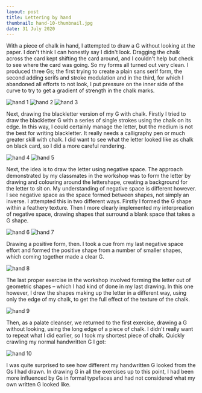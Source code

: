```yaml
---
layout: post
title: Lettering by hand
thumbnail: hand-10-thumbnail.jpg
date: 31 July 2020
---
```


With a piece of chalk in hand, I attempted to draw a G without looking at the paper. I don't think I can honestly say I didn't look. Dragging the chalk across the card kept shifting the card around, and I couldn't help but check to see where the card was going. So my forms all turned out very clean. I produced three Gs; the first trying to create a plain sans serif form, the second adding serifs and stroke modulation and in the third, for which I abandoned all efforts to not look, I put pressure on the inner side of the curve to try to get a gradient of strength in the chalk marks.

<img alt="hand 1" src="{{ site.baseurl }}/images/hand-1.jpg" class="small-img"> <img alt="hand 2" src="{{ site.baseurl }}/images/hand-2.jpg" class="small-img"> <img alt="hand 3" src="{{ site.baseurl }}/images/hand-3.jpg" class="small-img">

Next, drawing the blackletter version of my G with chalk. Firstly I tried to draw the blackletter G with a series of single strokes using the chalk on its edge. In this way, I could certainly manage the letter, but the medium is not the best for writing blackletter. It really needs a calligraphy pen or much greater skill with chalk. I did want to see what the letter looked like as chalk on black card, so I did a more careful rendering.

<img alt="hand 4" src="{{ site.baseurl }}/images/hand-4.jpg" class="small-img"> <img alt="hand 5" src="{{ site.baseurl }}/images/hand-5.jpg" class="small-img">

Next, the idea is to draw the letter using negative space. The approach demonstrated by my classmates in the workshop was to form the letter by drawing and colouring around the lettershape, creating a background for the letter to sit on. My understanding of negative space is different however. I see negative space as the space formed between shapes, not simply an inverse. I attempted this in two different ways. Firstly I formed the G shape within a feathery texture. Then I more clearly implemented my interpreation of negative space, drawing shapes that surround a blank space that takes a G shape.

<img alt="hand 6" src="{{ site.baseurl }}/images/hand-6.jpg" class="small-img"> <img alt="hand 7" src="{{ site.baseurl }}/images/hand-7.jpg" class="small-img">

Drawing a positive form, then. I took a cue from my last negative space effort and formed the positive shape from a number of smaller shapes, which coming together made a clear G.

<img alt="hand 8" src="{{ site.baseurl }}/images/hand-8.jpg" class="small-img">

The last proper exercise in the workshop involved forming the letter out of geometric shapes – which I had kind of done in my last drawing. In this one however, I drew the shapes making up the letter in a different way, using only the edge of my chalk, to get the full effect of the texture of the chalk.

<img alt="hand 9" src="{{ site.baseurl }}/images/hand-9.jpg" class="small-img">

Then, as a palate cleanser, we returned to the first exercise, drawing a G without looking, using the long edge of a piece of chalk. I didn't really want to repeat what I  did earlier, so I took my shortest piece of chalk. Quickly crawling my normal handwritten G I got:

<img alt="hand 10" src="{{ site.baseurl }}/images/hand-10.jpg" class="small-img">

I was quite surprised to see how different my handwritten G looked from the Gs I had drawn. In drawing G in all the exercises up to this point, I had been more influenced by Gs in formal typefaces and had not considered what my own written G looked like.
